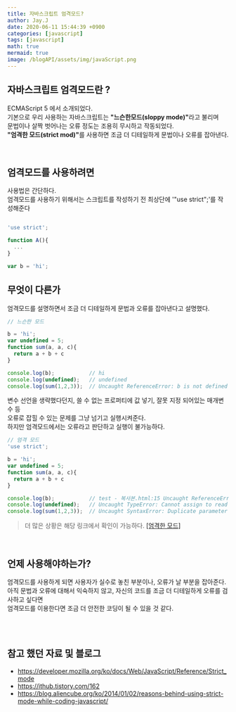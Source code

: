 ```yaml
---
title: 자바스크립트 엄격모드?
author: Jay.J
date: 2020-06-11 15:44:39 +0900
categories: [javascript]
tags: [javascript]
math: true
mermaid: true
image: /blogAPI/assets/img/javaScript.png
---
```


## 자바스크립트 엄격모드란 ?

ECMAScript 5 에서 소개되었다.<br>
기본으로 우리 사용하는 자바스크립트는 <b>"느슨한모드(sloppy mode)"</b>라고 불리며<br>
문법이나 살짝 벗어나는 오류 정도는 조용히 무시하고 작동되었다.<br>
<b>"엄격한 모드(strict mod)"</b>를 사용하면 조금 더 디테일하게 문법이나 오류를 잡아낸다.

<br>

## 엄격모드를 사용하려면

사용법은 간단하다. <br>
엄격모드를 사용하기 위해서는 스크립트를 작성하기 전 최상단에 '"use strict";'를 작성해준다<br>

```js

'use strict';

function A(){
  ...
}

var b = 'hi';

```

## 무엇이 다른가

엄격모드를 설명하면서 조금 더 디테일하게 문법과 오류를 잡아낸다고 설명했다.<br>

```js
// 느슨한 모드

b = 'hi';
var undefined = 5;
function sum(a, a, c){
  return a + b + c
}

console.log(b);           // hi
console.log(undefined);   // undefined
console.log(sum(1,2,3));  // Uncaught ReferenceError: b is not defined at sum

```

변수 선언을 생략했다던지, 쓸 수 없는 프로퍼티에 값 넣기, 잘못 지정 되어있는 매개변수 등<br>
오류로 잡힐 수 있는 문제를 그냥 넘기고 실행시켜준다.<br>
하지만 엄격모드에서는 오류라고 판단하고 실행이 불가능하다.


```js
// 엄격 모드
'use strict';

b = 'hi';
var undefined = 5;
function sum(a, a, c){
  return a + b + c
}

console.log(b);           // test - 복사본.html:15 Uncaught ReferenceError: b is not defined
console.log(undefined);   // Uncaught TypeError: Cannot assign to read only property 'undefined' of object '#<Window>'
console.log(sum(1,2,3));  // Uncaught SyntaxError: Duplicate parameter name not allowed in this context

```
> 더 많은 상황은 해당 링크에서 확인이 가능하다. <a href="https://developer.mozilla.org/ko/docs/Web/JavaScript/Reference/Strict_mode">[엄격한 모드]</a>

<br>

## 언제 사용해야하는가?

엄격모드를 사용하게 되면 사용자가 실수로 놓친 부분이나, 오류가 날 부분을 잡아준다.<br>
아직 문법과 오류에 대해서 익숙하지 않고, 자신의 코드를 조금 더 디테일하게 오류를 검사하고 싶다면<br>
엄격모드를 이용한다면 조금 더 안전한 코딩이 될 수 있을 것 같다.

<br>
<br>

## 참고 했던 자료 및 블로그
 - <a href="https://developer.mozilla.org/ko/docs/Web/JavaScript/Reference/Strict_mode" target="_blank">https://developer.mozilla.org/ko/docs/Web/JavaScript/Reference/Strict_mode</a>
 - <a href="https://ithub.tistory.com/162" target="_blank">https://ithub.tistory.com/162</a>
 - <a href="https://blog.aliencube.org/ko/2014/01/02/reasons-behind-using-strict-mode-while-coding-javascript/" target="_blank">https://blog.aliencube.org/ko/2014/01/02/reasons-behind-using-strict-mode-while-coding-javascript/</a>
